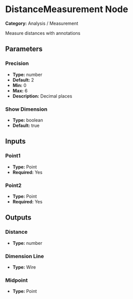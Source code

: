 
# DistanceMeasurement Node

**Category:** Analysis / Measurement

Measure distances with annotations

## Parameters


### Precision
- **Type:** number
- **Default:** 2
- **Min:** 0
- **Max:** 6
- **Description:** Decimal places


### Show Dimension
- **Type:** boolean
- **Default:** true





## Inputs


### Point1
- **Type:** Point
- **Required:** Yes



### Point2
- **Type:** Point
- **Required:** Yes



## Outputs


### Distance
- **Type:** number



### Dimension Line
- **Type:** Wire



### Midpoint
- **Type:** Point




